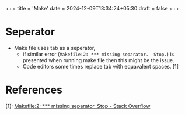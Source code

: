 +++
title = 'Make'
date = 2024-12-09T13:34:24+05:30
draft = false
+++

# Seperator

- Make file uses tab as a seperator,
  - if similar error (`Makefile:2: *** missing separator.  Stop.`) is presented when running make file then this might be the issue.
  - Code editors some times replace tab with equavalent spaces. [1]

# References

[1]: [Makefile:2: *** missing separator. Stop - Stack Overflow](https://stackoverflow.com/questions/23927212/makefile2-missing-separator-stop)
